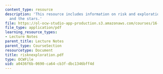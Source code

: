 ```yaml
---
content_type: resource
description: 'This resource includes information on risk and exploration: earth, sea
  and the stars.'
file: https://ol-ocw-studio-app-production.s3.amazonaws.com/courses/16-423j-aerospace-biomedical-and-life-support-engineering-spring-2006/a0436f6b0690ca64cb3fdbc1346bff4d_risknexploration.pdf
file_type: application/pdf
learning_resource_types:
- Lecture Notes
parent_title: Lecture Notes
parent_type: CourseSection
resourcetype: Document
title: risknexploration.pdf
type: OCWFile
uid: a0436f6b-0690-ca64-cb3f-dbc1346bff4d
---
```

